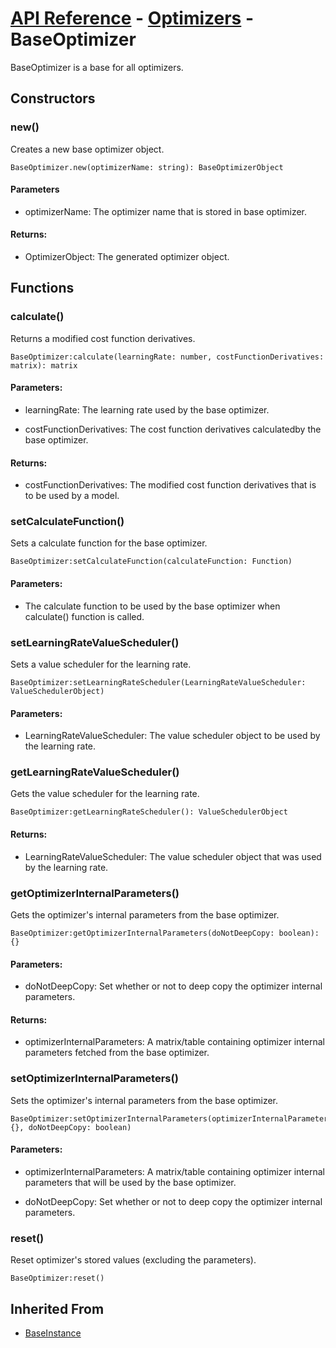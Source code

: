 # [API Reference](../../API.md) - [Optimizers](../Optimizers.md) - BaseOptimizer

BaseOptimizer is a base for all optimizers.

## Constructors

### new()

Creates a new base optimizer object.

```
BaseOptimizer.new(optimizerName: string): BaseOptimizerObject
```

#### Parameters

* optimizerName: The optimizer name that is stored in base optimizer.

#### Returns:

* OptimizerObject: The generated optimizer object.

## Functions

### calculate()

Returns a modified cost function derivatives.

```
BaseOptimizer:calculate(learningRate: number, costFunctionDerivatives: matrix): matrix
```

#### Parameters:

* learningRate: The learning rate used by the base optimizer.

* costFunctionDerivatives: The cost function derivatives calculatedby the base optimizer.

#### Returns:

* costFunctionDerivatives: The modified cost function derivatives that is to be used by a model.

### setCalculateFunction()

Sets a calculate function for the base optimizer.

```
BaseOptimizer:setCalculateFunction(calculateFunction: Function)
```

#### Parameters:

* The calculate function to be used by the base optimizer when calculate() function is called.

### setLearningRateValueScheduler()

Sets a value scheduler for the learning rate.

```
BaseOptimizer:setLearningRateScheduler(LearningRateValueScheduler: ValueSchedulerObject)
```

#### Parameters:

* LearningRateValueScheduler: The value scheduler object to be used by the learning rate.

### getLearningRateValueScheduler()

Gets the value scheduler for the learning rate.

```
BaseOptimizer:getLearningRateScheduler(): ValueSchedulerObject
```

#### Returns:

* LearningRateValueScheduler: The value scheduler object that was used by the learning rate.

### getOptimizerInternalParameters()

Gets the optimizer's internal parameters from the base optimizer.

```
BaseOptimizer:getOptimizerInternalParameters(doNotDeepCopy: boolean): {}
```

#### Parameters:

* doNotDeepCopy: Set whether or not to deep copy the optimizer internal parameters.

#### Returns:

* optimizerInternalParameters: A matrix/table containing optimizer internal parameters fetched from the base optimizer.

### setOptimizerInternalParameters()

Sets the optimizer's internal parameters from the base optimizer.

```
BaseOptimizer:setOptimizerInternalParameters(optimizerInternalParameters: {}, doNotDeepCopy: boolean)
```

#### Parameters:

* optimizerInternalParameters: A matrix/table containing optimizer internal parameters that will be used by the base optimizer.

* doNotDeepCopy: Set whether or not to deep copy the optimizer internal parameters.

### reset()

Reset optimizer's stored values (excluding the parameters).

```
BaseOptimizer:reset()
```

## Inherited From

* [BaseInstance](../Cores/BaseInstance.md)
